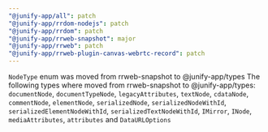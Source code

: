 ```yaml
---
"@junify-app/all": patch
"@junify-app/rrdom-nodejs": patch
"@junify-app/rrdom": patch
"@junify-app/rrweb-snapshot": major
"@junify-app/rrweb": patch
"@junify-app/rrweb-plugin-canvas-webrtc-record": patch
---
```


`NodeType` enum was moved from rrweb-snapshot to @junify-app/types
The following types where moved from rrweb-snapshot to @junify-app/types: `documentNode`, `documentTypeNode`, `legacyAttributes`, `textNode`, `cdataNode`, `commentNode`, `elementNode`, `serializedNode`, `serializedNodeWithId`, `serializedElementNodeWithId`, `serializedTextNodeWithId`, `IMirror`, `INode`, `mediaAttributes`, `attributes` and `DataURLOptions`
